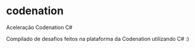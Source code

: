 # codenation
Aceleração Codenation C#

Compilado de desafios feitos na plataforma da Codenation utilizando C# :)
